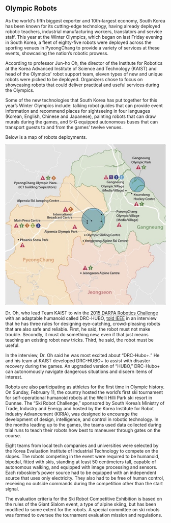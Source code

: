 ## Olympic Robots

As the world's fifth biggest exporter and 10th-largest economy, South Korea has been known for its cutting-edge technology, having already deployed robotic teachers, industrial manufacturing workers, translators and service staff. This year at the Winter Olympics, which began on last Friday evening in South Korea, a fleet of eighty-five robots were deployed across the sporting venues in PyeongChang to provide a variety of services at these events, showcasing the nation’s robotic prowess. 

According to professor Jun-ho Oh, the director of the Institute for Robotics at the Korea Advanced Institute of Science and Technology (KAIST) and head of the Olympics’ robot support team, eleven types of new and unique robots were picked to be deployed. Organizers chose to focus on showcasing robots that could deliver practical and useful services during the Olympics.

Some of the new technologies that South Korea has put together for this year’s Winter Olympics include: talking robot guides that can provide event information and recommend places for sightseeing in four languages (Korean, English, Chinese and Japanese), painting robots that can draw murals during the games, and 5-G equipped autonomous buses that can transport guests to and from the games’ twelve venues.

Below is a map of robots deployments.

<img src="src-olympic-robots/robot-map.jpg" />

Dr. Oh, who lead Team KAIST to win the [2015 DARPA Robotics Challenge](https://spectrum.ieee.org/automaton/robotics/humanoids/darpa-robotics-challenge-finals-winner) with an adaptable humanoid called DRC-HUBO, [told IEEE](https://spectrum.ieee.org/robotics/artificial-intelligence/robots-ready-to-ski-paint-and-clean-at-south-koreas-2018-winter-olympics) in an interview that he has three rules for designing eye-catching, crowd-pleasing robots that are also safe and reliable. First, he said, the robot must not make trouble. Secondly, it must do something new, even if that just means teaching an existing robot new tricks. Third, he said, the robot must be useful.

In the interview, Dr. Oh said he was most excited about “DRC-Hubo+.” He and his team at KAIST developed DRC-HUBO+ to assist with disaster recovery during the games. An upgraded version of “HUBO,” DRC-Hubo+ can autonomously navigate dangerous situations and discern items of interest. 

Robots are also participating as athletes for the first time in Olympic history. On Sunday, February 11, the country hosted the world’s first ski tournament for self-operational humanoid robots at the Welli Hilli Park ski resort in Dunnae. The “Ski Robot Challenge,” sponsored by South Korea’s Ministry of Trade, Industry and Energy and hosted by the Korea Institute for Robot Industry Advancement (KIRIA), was designed to encourage the development of design, intelligence, and control in robotic technology. In the months leading up to the games, the teams used data collected during trial runs to teach their robots how best to maneuver through gates on the course. 

Eight teams from local tech companies and universities were selected by the Korea Evaluation Institute of Industrial Technology to compete on the slopes. The robots competing in the event were required to be humanoid, bipedal, fitted with skis, standing at least 50 centimeters tall,  capable of autonomous walking, and equipped with image processing and sensors. Each roboskier’s power source had to be equipped with an independent source that uses only electricity. They also had to be free of human control, receiving no outside commands during the competition other than the start signal. 

The evaluation criteria for the Ski Robot Competitive Exhibition is based on the rules of the Giant Slalom event, a type of alpine skiing, but has been modified to some extent for the robots. A special committee on ski robots was formed to oversee the tournament evaluation mission and regulations.


